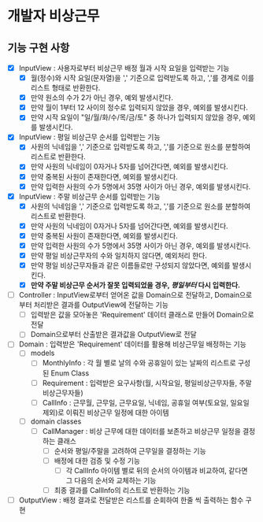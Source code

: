 # 개발자 비상근무

## 기능 구현 사항

- [x] InputView : 사용자로부터 비상근무 배정 월과 시작 요일을 입력받는 기능
  - [x] 월(정수)와 시작 요일(문자열)을 ',' 기준으로 입력받도록 하고, ','를 경계로 이를 리스트 형태로 반환한다.
  - [x] 만약 원소의 수가 2가 아닌 경우, 예외 발생시킨다.
  - [x] 만약 월이 1부터 12 사이의 정수로 입력되지 않았을 경우, 예외를 발생시킨다.
  - [x] 만약 시작 요일이 "일/월/화/수/목/금/토" 중 하나가 입력되지 않았을 경우, 예외를 발생시킨다.

- [x] InputView : 평일 비상근무 순서를 입력받는 기능
  - [x] 사원의 닉네임을 ',' 기준으로 입력받도록 하고, ','를 기준으로 원소를 분할하여 리스트로 반환한다.
  - [x] 만약 사원의 닉네임이 0자거나 5자를 넘어간다면, 예외를 발생시킨다.
  - [x] 만약 중복된 사원이 존재한다면, 예외를 발생시킨다.
  - [x] 만약 입력한 사원의 수가 5명에서 35명 사이가 아닌 경우, 예외를 발생시킨다.

- [x] InputView : 주말 비상근무 순서를 입력받는 기능
  - [x] 사원의 닉네임을 ',' 기준으로 입력받도록 하고, ','를 기준으로 원소를 분할하여 리스트로 반환한다.
  - [x] 만약 사원의 닉네임이 0자거나 5자를 넘어간다면, 예외를 발생시킨다.
  - [x] 만약 중복된 사원이 존재한다면, 예외를 발생시킨다.
  - [x] 만약 입력한 사원의 수가 5명에서 35명 사이가 아닌 경우, 예외를 발생시킨다.
  - [x] 만약 평일 비상근무자의 수와 일치하지 않다면, 예외처리 한다.
  - [x] 만약 평일 비상근무자들과 같은 이름들로만 구성되지 않았다면, 예외를 발생시킨다.
  - [x] **만약 주말 비상근무 순서가 잘못 입력되었을 경우, ***평일부터*** 다시 입력한다.**

- [ ] Controller : InputView로부터 얻어온 값을 Domain으로 전달하고, Domain으로부터 처리받은 결과를 OutputView에 전달하는 기능
  - [ ] 입력받은 값을 모아놓은 'Requirement' 데이터 클래스로 만들어 Domain으로 전달
  - [ ] Domain으로부터 산출받은 결과값을 OutputView로 전달

- [ ] Domain : 입력받은 'Requirement' 데이터를 활용해 비상근무일 배정하는 기능
  - [ ] models
    - [ ] MonthlyInfo : 각 월 별로 날의 수와 공휴일이 있는 날짜의 리스트로 구성된 Enum Class
    - [ ] Requirement : 입력받은 요구사항(월, 시작요일, 평일비상근무자들, 주말비상근무자들)
    - [ ] CallInfo : 근무월, 근무일, 근무요일, 닉네임, 공휴일 여부(토요일, 일요일 제외)로 이뤄진 비상근무 일정에 대한 아이템
  - [ ] domain classes
    - [ ] CallManager : 비상 근무에 대한 데이터를 보존하고 비상근무 일정을 결정하는 클래스
      - [ ] 순서와 평일/주말을 고려하여 근무일을 결정하는 기능
      - [ ] 배정에 대한 검증 및 수정 기능
        - [ ] 각 CallInfo 아이템 별로 뒤의 순서의 아이템과 비교하여, 같다면 그 다음의 순서와 교체하는 기능
      - [ ] 최종 결과를 CallInfo의 리스트로 반환하는 기능

- [ ] OutputView : 배정 결과로 전달받은 리스트를 순회하여 한줄 씩 출력하는 함수 구현